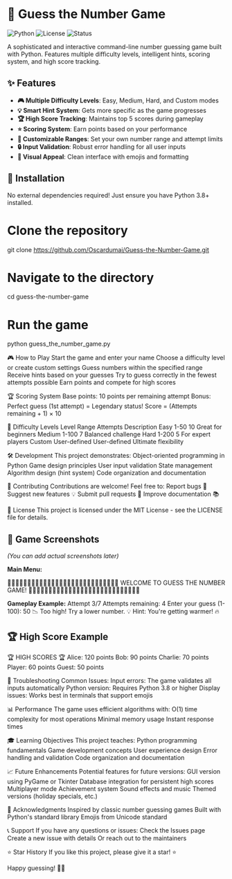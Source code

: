 # 🎯 Guess the Number Game

![Python](https://img.shields.io/badge/Python-3.8%2B-blue)
![License](https://img.shields.io/badge/License-MIT-green)
![Status](https://img.shields.io/badge/Status-Stable-brightgreen)

A sophisticated and interactive command-line number guessing game built with Python. Features multiple difficulty levels, intelligent hints, scoring system, and high score tracking.

## ✨ Features

- **🎮 Multiple Difficulty Levels**: Easy, Medium, Hard, and Custom modes
- **💡 Smart Hint System**: Gets more specific as the game progresses
- **🏆 High Score Tracking**: Maintains top 5 scores during gameplay
- **⭐ Scoring System**: Earn points based on your performance
- **🎯 Customizable Ranges**: Set your own number range and attempt limits
- **🔒 Input Validation**: Robust error handling for all user inputs
- **🎨 Visual Appeal**: Clean interface with emojis and formatting

## 🚀 Installation

No external dependencies required! Just ensure you have Python 3.8+ installed.

# Clone the repository
git clone https://github.com/Oscardumai/Guess-the-Number-Game.git

# Navigate to the directory
cd guess-the-number-game

# Run the game
python guess_the_number_game.py

🎮 How to Play
Start the game and enter your name
Choose a difficulty level or create custom settings
Guess numbers within the specified range
Receive hints based on your guesses
Try to guess correctly in the fewest attempts possible
Earn points and compete for high scores

🏆 Scoring System
Base points: 10 points per remaining attempt
Bonus: Perfect guess (1st attempt) = Legendary status!
Score = (Attempts remaining + 1) × 10

🎯 Difficulty Levels
Level	Range	Attempts	Description
Easy	1-50	10	Great for beginners
Medium	1-100	7	Balanced challenge
Hard	1-200	5	For expert players
Custom	User-defined	User-defined	Ultimate flexibility

🛠️ Development
This project demonstrates:
Object-oriented programming in Python
Game design principles
User input validation
State management
Algorithm design (hint system)
Code organization and documentation

🤝 Contributing
Contributions are welcome! Feel free to:
Report bugs 🐛
Suggest new features 💡
Submit pull requests 🔄
Improve documentation 📚

📄 License
This project is licensed under the MIT License - see the LICENSE file for details.

## 🎯 Game Screenshots

*(You can add actual screenshots later)*

**Main Menu:**

🎯🎯🎯🎯🎯🎯🎯🎯🎯🎯🎯🎯🎯🎯🎯🎯🎯🎯🎯🎯🎯🎯🎯🎯🎯🎯🎯🎯
WELCOME TO GUESS THE NUMBER GAME!
🎯🎯🎯🎯🎯🎯🎯🎯🎯🎯🎯🎯🎯🎯🎯🎯🎯🎯🎯🎯🎯🎯🎯🎯🎯🎯🎯🎯


**Gameplay Example:**
Attempt 3/7
Attempts remaining: 4
Enter your guess (1-100): 50
📉 Too high! Try a lower number.
💡 Hint: You're getting warmer! 🔥


## 🏆 High Score Example
🏆 HIGH SCORES 🏆
Alice: 120 points
Bob: 90 points
Charlie: 70 points
Player: 60 points
Guest: 50 points

🐛 Troubleshooting
Common Issues:
Input errors: The game validates all inputs automatically
Python version: Requires Python 3.8 or higher
Display issues: Works best in terminals that support emojis

📊 Performance
The game uses efficient algorithms with:
O(1) time complexity for most operations
Minimal memory usage
Instant response times

🎓 Learning Objectives
This project teaches:
Python programming fundamentals
Game development concepts
User experience design
Error handling and validation
Code organization and documentation

📈 Future Enhancements
Potential features for future versions:
GUI version using PyGame or Tkinter
Database integration for persistent high scores
Multiplayer mode
Achievement system
Sound effects and music
Themed versions (holiday specials, etc.)

🙏 Acknowledgments
Inspired by classic number guessing games
Built with Python's standard library
Emojis from Unicode standard

📞 Support
If you have any questions or issues:
Check the Issues page
Create a new issue with details
Or reach out to the maintainers

⭐ Star History
If you like this project, please give it a star! ⭐

Happy guessing! 🎯✨
